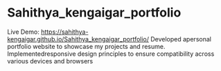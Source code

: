 # Sahithya_kengaigar_portfolio
Live Demo: https://sahithya-kengaigar.github.io/Sahithya_kengaigar_portfolio/
 Developed apersonal portfolio website to showcase my projects and  resume. Implementedresponsive design principles to ensure  compatibility across various devices and browsers
